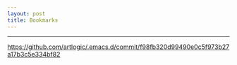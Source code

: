 ```yaml
---
layout: post
title: Bookmarks
---
```


***

<https://github.com/artlogic/.emacs.d/commit/f98fb320d99490e0c5f973b27a17b3c5e334bf82>
